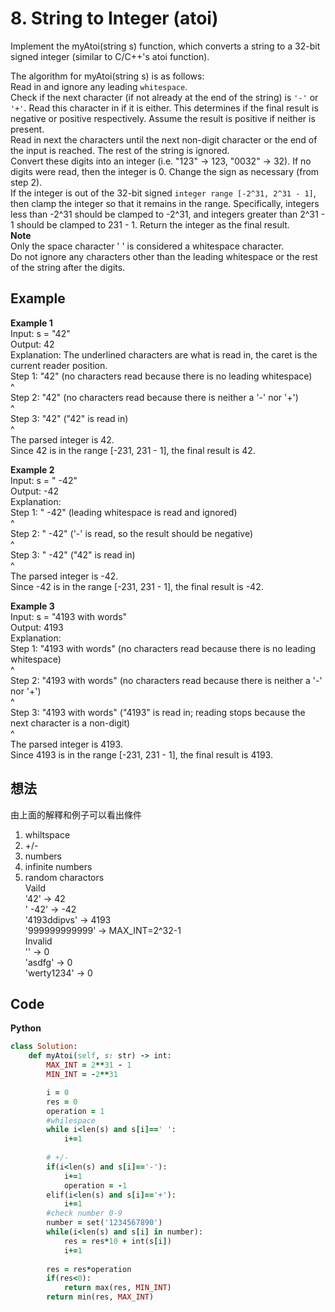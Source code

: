 # 8. String to Integer (atoi)
Implement the myAtoi(string s) function, which converts a string to a 32-bit signed integer (similar to C/C++'s atoi function).  
 
The algorithm for myAtoi(string s) is as follows:  
Read in and ignore any leading `whitespace`.  
Check if the next character (if not already at the end of the string) is `'-'` or `'+'`. Read this character in if it is either. This determines if the final result is negative or positive respectively. Assume the result is positive if neither is present.  
Read in next the characters until the next non-digit character or the end of the input is reached. The rest of the string is ignored.  
Convert these digits into an integer (i.e. "123" -> 123, "0032" -> 32). If no digits were read, then the integer is 0. Change the sign as necessary (from step 2).  
If the integer is out of the 32-bit signed `integer range [-2^31, 2^31 - 1]`, then clamp the integer so that it remains in the range. Specifically, integers less than -2^31 should be clamped to -2^31, and integers greater than 2^31 - 1 should be clamped to 231 - 1.
Return the integer as the final result.  
**Note**  
Only the space character ' ' is considered a whitespace character.  
Do not ignore any characters other than the leading whitespace or the rest of the string after the digits.  
 
## Example
**Example 1**  
Input: s = "42"  
Output: 42  
Explanation: The underlined characters are what is read in, the caret is the current reader position.  
Step 1: "42" (no characters read because there is no leading whitespace)  
         ^  
Step 2: "42" (no characters read because there is neither a '-' nor '+')  
         ^  
Step 3: "42" ("42" is read in)  
           ^  
The parsed integer is 42.  
Since 42 is in the range [-231, 231 - 1], the final result is 42.  

**Example 2**  
Input: s = "   -42"  
Output: -42  
Explanation:  
Step 1: "   -42" (leading whitespace is read and ignored)  
            ^  
Step 2: "   -42" ('-' is read, so the result should be negative)  
             ^  
Step 3: "   -42" ("42" is read in)  
               ^  
The parsed integer is -42.  
Since -42 is in the range [-231, 231 - 1], the final result is -42.  

**Example 3**  
Input: s = "4193 with words"  
Output: 4193  
Explanation:  
Step 1: "4193 with words" (no characters read because there is no leading whitespace)  
         ^  
Step 2: "4193 with words" (no characters read because there is neither a '-' nor '+')  
         ^  
Step 3: "4193 with words" ("4193" is read in; reading stops because the next character is a non-digit)  
             ^  
The parsed integer is 4193.  
Since 4193 is in the range [-231, 231 - 1], the final result is 4193.  

## 想法
由上面的解釋和例子可以看出條件
1. whiltspace
2. +/-
3. numbers
4. infinite numbers
5. random charactors  
Vaild  
'42' -> 42  
'  -42' -> -42  
'4193ddipvs' -> 4193  
'999999999999' -> MAX_INT=2^32-1  
Invalid  
'' -> 0  
'asdfg' -> 0  
'werty1234' -> 0

## Code
**Python**
```ruby
class Solution:
    def myAtoi(self, s: str) -> int:
        MAX_INT = 2**31 - 1
        MIN_INT = -2**31

        i = 0
        res = 0
        operation = 1
        #whilespace
        while i<len(s) and s[i]==' ':
            i+=1
        
        # +/-
        if(i<len(s) and s[i]=='-'):
            i+=1
            operation = -1
        elif(i<len(s) and s[i]=='+'):
            i+=1
        #check number 0-9
        number = set('1234567890') 
        while(i<len(s) and s[i] in number):
            res = res*10 + int(s[i])
            i+=1
        
        res = res*operation
        if(res<0):
            return max(res, MIN_INT)
        return min(res, MAX_INT)
```
